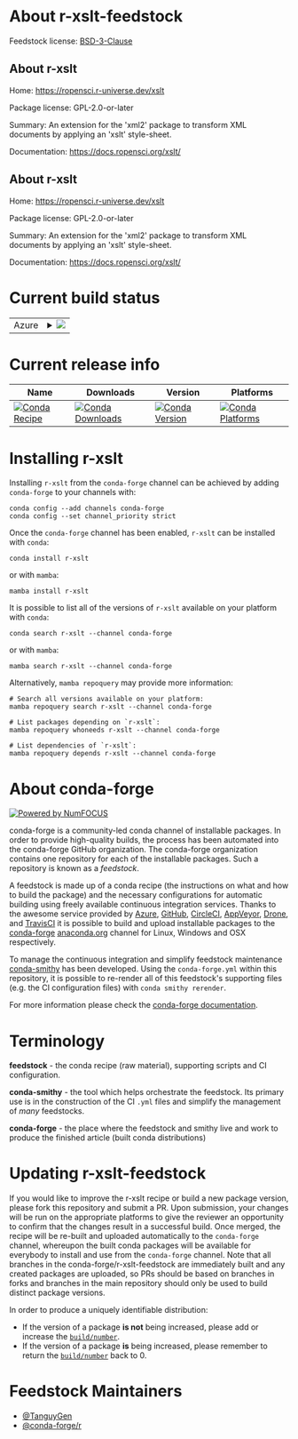 About r-xslt-feedstock
======================

Feedstock license: [BSD-3-Clause](https://github.com/conda-forge/r-xslt-feedstock/blob/main/LICENSE.txt)


About r-xslt
------------

Home: https://ropensci.r-universe.dev/xslt

Package license: GPL-2.0-or-later

Summary: An extension for the 'xml2' package to transform XML documents by applying an 'xslt' style-sheet.

Documentation: https://docs.ropensci.org/xslt/

About r-xslt
------------

Home: https://ropensci.r-universe.dev/xslt

Package license: GPL-2.0-or-later

Summary: An extension for the 'xml2' package to transform XML documents by applying an 'xslt' style-sheet.

Documentation: https://docs.ropensci.org/xslt/

Current build status
====================


<table>
    
  <tr>
    <td>Azure</td>
    <td>
      <details>
        <summary>
          <a href="https://dev.azure.com/conda-forge/feedstock-builds/_build/latest?definitionId=19752&branchName=main">
            <img src="https://dev.azure.com/conda-forge/feedstock-builds/_apis/build/status/r-xslt-feedstock?branchName=main">
          </a>
        </summary>
        <table>
          <thead><tr><th>Variant</th><th>Status</th></tr></thead>
          <tbody><tr>
              <td>linux_64_r_base4.2</td>
              <td>
                <a href="https://dev.azure.com/conda-forge/feedstock-builds/_build/latest?definitionId=19752&branchName=main">
                  <img src="https://dev.azure.com/conda-forge/feedstock-builds/_apis/build/status/r-xslt-feedstock?branchName=main&jobName=linux&configuration=linux%20linux_64_r_base4.2" alt="variant">
                </a>
              </td>
            </tr><tr>
              <td>linux_64_r_base4.3</td>
              <td>
                <a href="https://dev.azure.com/conda-forge/feedstock-builds/_build/latest?definitionId=19752&branchName=main">
                  <img src="https://dev.azure.com/conda-forge/feedstock-builds/_apis/build/status/r-xslt-feedstock?branchName=main&jobName=linux&configuration=linux%20linux_64_r_base4.3" alt="variant">
                </a>
              </td>
            </tr><tr>
              <td>osx_64_r_base4.2</td>
              <td>
                <a href="https://dev.azure.com/conda-forge/feedstock-builds/_build/latest?definitionId=19752&branchName=main">
                  <img src="https://dev.azure.com/conda-forge/feedstock-builds/_apis/build/status/r-xslt-feedstock?branchName=main&jobName=osx&configuration=osx%20osx_64_r_base4.2" alt="variant">
                </a>
              </td>
            </tr><tr>
              <td>osx_64_r_base4.3</td>
              <td>
                <a href="https://dev.azure.com/conda-forge/feedstock-builds/_build/latest?definitionId=19752&branchName=main">
                  <img src="https://dev.azure.com/conda-forge/feedstock-builds/_apis/build/status/r-xslt-feedstock?branchName=main&jobName=osx&configuration=osx%20osx_64_r_base4.3" alt="variant">
                </a>
              </td>
            </tr>
          </tbody>
        </table>
      </details>
    </td>
  </tr>
</table>

Current release info
====================

| Name | Downloads | Version | Platforms |
| --- | --- | --- | --- |
| [![Conda Recipe](https://img.shields.io/badge/recipe-r--xslt-green.svg)](https://anaconda.org/conda-forge/r-xslt) | [![Conda Downloads](https://img.shields.io/conda/dn/conda-forge/r-xslt.svg)](https://anaconda.org/conda-forge/r-xslt) | [![Conda Version](https://img.shields.io/conda/vn/conda-forge/r-xslt.svg)](https://anaconda.org/conda-forge/r-xslt) | [![Conda Platforms](https://img.shields.io/conda/pn/conda-forge/r-xslt.svg)](https://anaconda.org/conda-forge/r-xslt) |

Installing r-xslt
=================

Installing `r-xslt` from the `conda-forge` channel can be achieved by adding `conda-forge` to your channels with:

```
conda config --add channels conda-forge
conda config --set channel_priority strict
```

Once the `conda-forge` channel has been enabled, `r-xslt` can be installed with `conda`:

```
conda install r-xslt
```

or with `mamba`:

```
mamba install r-xslt
```

It is possible to list all of the versions of `r-xslt` available on your platform with `conda`:

```
conda search r-xslt --channel conda-forge
```

or with `mamba`:

```
mamba search r-xslt --channel conda-forge
```

Alternatively, `mamba repoquery` may provide more information:

```
# Search all versions available on your platform:
mamba repoquery search r-xslt --channel conda-forge

# List packages depending on `r-xslt`:
mamba repoquery whoneeds r-xslt --channel conda-forge

# List dependencies of `r-xslt`:
mamba repoquery depends r-xslt --channel conda-forge
```


About conda-forge
=================

[![Powered by
NumFOCUS](https://img.shields.io/badge/powered%20by-NumFOCUS-orange.svg?style=flat&colorA=E1523D&colorB=007D8A)](https://numfocus.org)

conda-forge is a community-led conda channel of installable packages.
In order to provide high-quality builds, the process has been automated into the
conda-forge GitHub organization. The conda-forge organization contains one repository
for each of the installable packages. Such a repository is known as a *feedstock*.

A feedstock is made up of a conda recipe (the instructions on what and how to build
the package) and the necessary configurations for automatic building using freely
available continuous integration services. Thanks to the awesome service provided by
[Azure](https://azure.microsoft.com/en-us/services/devops/), [GitHub](https://github.com/),
[CircleCI](https://circleci.com/), [AppVeyor](https://www.appveyor.com/),
[Drone](https://cloud.drone.io/welcome), and [TravisCI](https://travis-ci.com/)
it is possible to build and upload installable packages to the
[conda-forge](https://anaconda.org/conda-forge) [anaconda.org](https://anaconda.org/)
channel for Linux, Windows and OSX respectively.

To manage the continuous integration and simplify feedstock maintenance
[conda-smithy](https://github.com/conda-forge/conda-smithy) has been developed.
Using the ``conda-forge.yml`` within this repository, it is possible to re-render all of
this feedstock's supporting files (e.g. the CI configuration files) with ``conda smithy rerender``.

For more information please check the [conda-forge documentation](https://conda-forge.org/docs/).

Terminology
===========

**feedstock** - the conda recipe (raw material), supporting scripts and CI configuration.

**conda-smithy** - the tool which helps orchestrate the feedstock.
                   Its primary use is in the construction of the CI ``.yml`` files
                   and simplify the management of *many* feedstocks.

**conda-forge** - the place where the feedstock and smithy live and work to
                  produce the finished article (built conda distributions)


Updating r-xslt-feedstock
=========================

If you would like to improve the r-xslt recipe or build a new
package version, please fork this repository and submit a PR. Upon submission,
your changes will be run on the appropriate platforms to give the reviewer an
opportunity to confirm that the changes result in a successful build. Once
merged, the recipe will be re-built and uploaded automatically to the
`conda-forge` channel, whereupon the built conda packages will be available for
everybody to install and use from the `conda-forge` channel.
Note that all branches in the conda-forge/r-xslt-feedstock are
immediately built and any created packages are uploaded, so PRs should be based
on branches in forks and branches in the main repository should only be used to
build distinct package versions.

In order to produce a uniquely identifiable distribution:
 * If the version of a package **is not** being increased, please add or increase
   the [``build/number``](https://docs.conda.io/projects/conda-build/en/latest/resources/define-metadata.html#build-number-and-string).
 * If the version of a package **is** being increased, please remember to return
   the [``build/number``](https://docs.conda.io/projects/conda-build/en/latest/resources/define-metadata.html#build-number-and-string)
   back to 0.

Feedstock Maintainers
=====================

* [@TanguyGen](https://github.com/TanguyGen/)
* [@conda-forge/r](https://github.com/conda-forge/r/)

